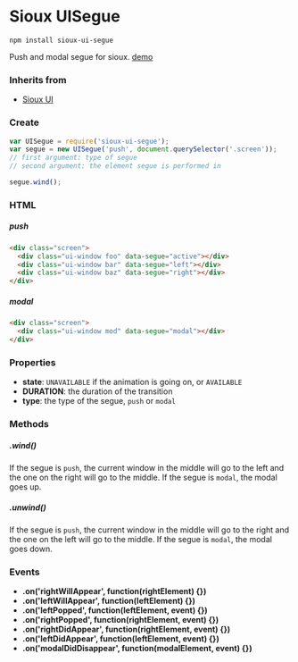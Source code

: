# Sioux UISegue

`npm install sioux-ui-segue`

Push and modal segue for sioux. [demo](http://felix.lovassy.hu/projects/gellert/sioux/segueexample/)

### Inherits from
* [Sioux UI](https://github.com/gerhardberger/sioux-ui)

### Create
``` js
var UISegue = require('sioux-ui-segue');
var segue = new UISegue('push', document.querySelector('.screen'));
// first argument: type of segue
// second argument: the element segue is performed in

segue.wind();
```

### HTML
##### push
``` html
<div class="screen">
  <div class="ui-window foo" data-segue="active"></div>
  <div class="ui-window bar" data-segue="left"></div>
  <div class="ui-window baz" data-segue="right"></div>
</div>
```
##### modal
``` html
<div class="screen">
  <div class="ui-window mod" data-segue="modal"></div>
</div>
```

### Properties
* __state__: `UNAVAILABLE` if the animation is going on, or `AVAILABLE`
* __DURATION__: the duration of the transition
* __type__: the type of the segue, `push` or  `modal`

### Methods
##### .wind()
If the segue is `push`, the current window in the middle will go to the left and the one on the right will go to the middle. If the segue is `modal`, the modal goes up.

##### .unwind()
If the segue is `push`, the current window in the middle will go to the right and the one on the left will go to the middle. If the segue is `modal`, the modal goes down.

### Events
* __.on('rightWillAppear', function(rightElement) {})__
* __.on('leftWillAppear', function(leftElement) {})__
* __.on('leftPopped', function(leftElement, event) {})__
* __.on('rightPopped', function(rightElement, event) {})__
* __.on('rightDidAppear', function(rightElement, event) {})__
* __.on('leftDidAppear', function(leftElement, event) {})__
* __.on('modalDidDisappear', function(modalElement, event) {})__